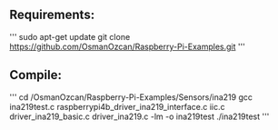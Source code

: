 
## Requirements:
'''
sudo apt-get update
git clone https://github.com/OsmanOzcan/Raspberry-Pi-Examples.git
'''

## Compile:
'''
cd /OsmanOzcan/Raspberry-Pi-Examples/Sensors/ina219
gcc ina219test.c raspberrypi4b_driver_ina219_interface.c iic.c driver_ina219_basic.c driver_ina219.c -lm  -o ina219test
./ina219test
'''
